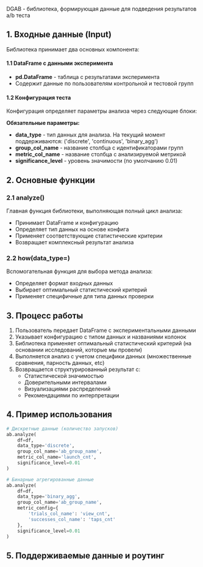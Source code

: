 DGAB - библиотека, формирующая данные для подведения результатов a/b теста

## 1. Входные данные (Input)

Библиотека принимает два основных компонента:

#### 1.1 DataFrame с данными эксперимента
- **pd.DataFrame** - таблица с результатами эксперимента
- Содержит данные по пользователям контрольной и тестовой групп

#### 1.2 Конфигурация теста
Конфигурация определяет параметры анализа через следующие блоки:

**Обязательные параметры:**
- **data_type** - тип данных для анализа. На текущий момент поддерживаются: ('discrete', 'continuous', 'binary_agg')
- **group_col_name** - название столбца с идентификаторами групп
- **metric_col_name** - название столбца с анализируемой метрикой
- **significance_level** - уровень значимости (по умолчанию 0.01)

## 2. Основные функции

### 2.1 analyze()
Главная функция библиотеки, выполняющая полный цикл анализа:
- Принимает DataFrame и конфигурацию
- Определяет тип данных на основе конфига
- Применяет соответствующие статистические критерии
- Возвращает комплексный результат анализа

### 2.2 how(data_type=)
Вспомогательная функция для выбора метода анализа:
- Определяет формат входных данных
- Выбирает оптимальный статистический критерий
- Применяет специфичные для типа данных проверки

## 3. Процесс работы

1. Пользователь передает DataFrame с экспериментальными данными
2. Указывает конфигурацию с типом данных и названиями колонок
3. Библиотека применяет оптимальный статистический критерий (на основании исследований, которые мы провели)
4. Выполняется анализ с учетом специфики данных (множественные сравнения, парность данных, etc)
5. Возвращается структурированный результат с:
   - Статистической значимостью
   - Доверительными интервалами
   - Визуализациями распределений
   - Рекомендациями по интерпретации

## 4. Пример использования

```python
# Дискретные данные (количество запусков)
ab.analyze(
    df=df,
    data_type='discrete',
    group_col_name='ab_group_name',
    metric_col_name='launch_cnt',
    significance_level=0.01
)

# Бинарные агрегированные данные
ab.analyze(
    df=df,
    data_type='binary_agg',
    group_col_name='ab_group_name',
    metric_config={
        'trials_col_name': 'view_cnt',
        'successes_col_name': 'taps_cnt'
    },
    significance_level=0.01
)
```


## 5. Поддерживаемые данные и роутинг


